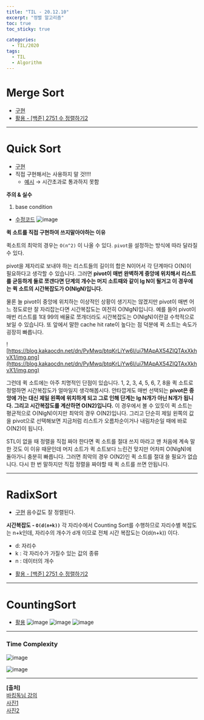 ```yaml
---
title: "TIL - 20.12.10"
excerpt: "정렬 알고리즘"
toc: true
toc_sticky: true

categories:
  - TIL/2020
tags:
  - TIL
  - Algorithm
---
```


# Merge Sort
- [구현](https://github.com/blossun/Algorithm/blob/bc3d2b55b7b4e69585ff707feb0bf4b1c5e3be73/baekjoon/java/src/main/java/dev/solar/baekjoon/MergeSort.java)
- [활용 - [백준] 2751 수 정렬하기2](https://github.com/blossun/Algorithm/issues/96)

---

# Quick Sort
- [구현](https://github.com/blossun/Algorithm/blob/040267d6b2884800bee54382942bff217af9c96f/baekjoon/java/src/main/java/dev/solar/baekjoon/QuickSort.java)
- 직접 구현해서는 사용하지 말 것!!!!
  - [예시](https://github.com/blossun/Algorithm/commit/bc87e73e80cdf81ca1d38a2207c65e56d7ce3925) → 시간초과로 통과하지 못함

**주의 & 실수**

1. base condition

* [수정코드](https://github.com/blossun/Algorithm/commit/040267d6b2884800bee54382942bff217af9c96f)
![image](https://user-images.githubusercontent.com/35985636/101500867-610aed00-39b2-11eb-939c-ee2853a09e05.png)

**퀵 소트를 직접 구현하여 쓰지말아야하는 이유**

퀵소트의 최악의 경우는 `O(n^2)` 이 나올 수 있다. `pivot`을 설정하는 방식에 따라 달라질 수 있다.  

pivot을 제자리로 보내야 하는 리스트들의 길이의 합은 N이어서 각 단계마다 O(N)이 필요하다고 생각할 수 있습니다. 그러면 **pivot이 매번 완벽하게 중앙에 위치해서 리스트를 균등하게 둘로 쪼갠다면 단계의 개수는 머지 소트때와 같이 lg N이 될거고 이 경우에는 퀵 소트의 시간복잡도가 O(NlgN)입니다.**  

물론 늘 pivot이 중앙에 위치하는 이상적인 상황이 생기지는 않겠지만 pivot이 매번 어느 정도로만 잘 자리잡는다면 시간복잡도는 여전히 O(NlgN)입니다. 예를 들어 pivot이 매번 리스트를 1대 99의 배율로 쪼개더라도 시간복잡도는 O(NlgN)이란걸 수학적으로 보일 수 있습니다. 또 앞에서 말한 cache hit rate이 높다는 점 덕분에 퀵 소트는 속도가 굉장히 빠릅니다.  

![https://blog.kakaocdn.net/dn/PyMwq/btqKrLjYw6I/ui7MApAX54ZlQTAxXkhvX1/img.png](https://blog.kakaocdn.net/dn/PyMwq/btqKrLjYw6I/ui7MApAX54ZlQTAxXkhvX1/img.png)  

그런데 퀵 소트에는 아주 치명적인 단점이 있습니다. 1, 2, 3, 4, 5, 6, 7, 8을 퀵 소트로 정렬하면 시간복잡도가 얼마일지 생각해봅시다. 안타깝게도 매번 선택되는 **pivot은 중앙에 가는 대신 제일 왼쪽에 위치하게 되고 그로 인해 단계는 lg N개가 아닌 N개가 됩니다. 그리고 시간복잡도를 계산하면 O(N2)입니다.** 이 경우에서 볼 수 있듯이 퀵 소트는 평균적으로 O(NlgN)이지만 최악의 경우 O(N2)입니다. 그리고 단순히 제일 왼쪽의 값을 pivot으로 선택해보면 지금처럼 리스트가 오름차순이거나 내림차순일 때에 바로 O(N2)이 됩니다.  

STL이 없을 때 정렬을 직접 짜야 한다면 퀵 소트를 절대 쓰지 마라고 맨 처음에 계속 말한 것도 이 이유 때문인데 머지 소트가 퀵 소트보다 느린건 맞지만 어차피 O(NlgN)에 돌아가니 충분히 빠릅니다. 그러면 최악의 경우 O(N2)인 퀵 소트를 절대 쓸 필요가 없습니다. 다시 한 번 말하지만 직접 정렬을 짜야할 때 퀵 소트를 쓰면 안됩니다.  
  

---

# RadixSort
- [구현](https://github.com/blossun/Algorithm/blob/527998dccebf7cf98196258eca41dce2dd1f87d0/baekjoon/java/src/main/java/dev/solar/baekjoon/RadixSort.java)
 음수값도 잘 정렬된다.

**시간복잡도 -  `O(d(n+k))`**
각 자리수에서 Counting Sort를 수행하므로 자리수별 복잡도는 n+k인데, 자리수의 개수가 d개 이므로 전체 시간 복잡도는 O(d(n+k)) 이다.
 * d: 자리수
 * k : 각 자리수가 가질수 있는 값의 종류
 * n : 데이터의 개수

- [활용 - [백준] 2751 수 정렬하기2](https://github.com/blossun/Algorithm/commit/2cd2610e550f2cfeeda99cc545c8ee565e30dfc3)

---

# CountingSort
- [활용](https://github.com/blossun/Algorithm/issues/99)
![image](https://user-images.githubusercontent.com/35985636/101629867-59585080-3a65-11eb-9f95-aa49cba27a07.png)
![image](https://user-images.githubusercontent.com/35985636/101629884-5eb59b00-3a65-11eb-873b-0c1756fd7fcc.png)
![image](https://user-images.githubusercontent.com/35985636/101629892-607f5e80-3a65-11eb-95f4-2fc710e408f1.png)


---
### Time Complexity

![image](https://user-images.githubusercontent.com/35985636/101753298-cf1bf500-3b15-11eb-82ea-4dd298eae324.png)

![image](https://user-images.githubusercontent.com/35985636/101753513-11ddcd00-3b16-11eb-969a-74207197089d.png)

---
**[출처]**  
[바킹독님 강의](https://blog.encrypted.gg/734?category=773649)  
[사진1](https://medium.com/@bill.shantang/8-classical-sorting-algorithms-d048eec3fdab)  
[사진2](https://www.freecodecamp.org/news/a-coffee-break-introduction-to-time-complexity-of-algorithms-64df7dd8338e/)
